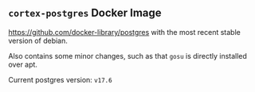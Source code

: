## `cortex-postgres` Docker Image

https://github.com/docker-library/postgres with the most recent stable version of debian.

Also contains some minor changes, such as that `gosu` is directly installed over apt.

Current postgres version: `v17.6`
